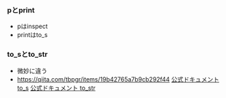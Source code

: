 ### pとprint
- pはinspect
- printはto_s

### to_sとto_str
- 微妙に違う
- https://qiita.com/tbpgr/items/19b42765a7b9cb292f44
[公式ドキュメント to_s](https://docs.ruby-lang.org/ja/2.1.0/method/Object/i/to_s.html)
[公式ドキュメント to_str](https://docs.ruby-lang.org/ja/2.1.0/method/Object/i/to_str.html)

